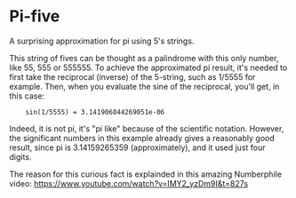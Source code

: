 # Pi-five
A surprising approximation for pi using 5's strings.

This string of fives can be thought as a palindrome with this only number, like 55, 555 or 555555.
To achieve the approximated pi result, it's needed to first take the reciprocal (inverse) of the 5-string, such as 1/5555 for example.
Then, when you evaluate the sine of the reciprocal, you'll get, in this case:

        sin(1/5555) = 3.141906844269051e-06
  
Indeed, it is not pi, it's "pi like" because of the scientific notation. However, the significant numbers in this example already gives a reasonably good result, since pi is 3.14159265359 (approximately), and it used just four digits. 

The reason for this curious fact is explainded in this amazing Numberphile video:
https://www.youtube.com/watch?v=IMY2_yzDm9I&t=827s 
